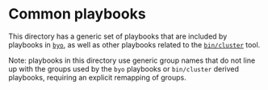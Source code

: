 # Common playbooks

This directory has a generic set of playbooks that are included by playbooks in
[`byo`](../byo), as well as other playbooks related to the
[`bin/cluster`](../../bin) tool.

Note: playbooks in this directory use generic group names that do not line up
with the groups used by the `byo` playbooks or `bin/cluster` derived playbooks,
requiring an explicit remapping of groups.
